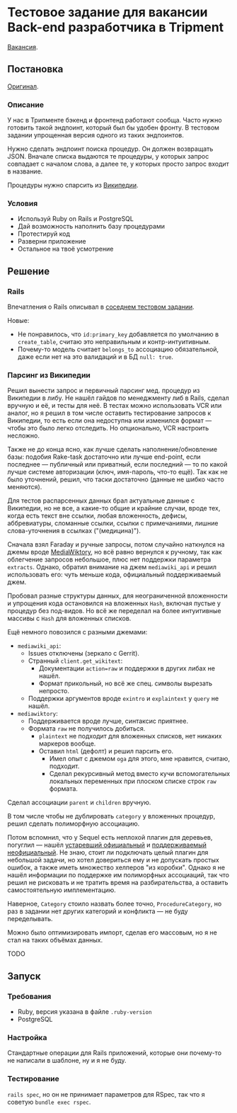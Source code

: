 # Тестовое задание для вакансии Back-end разработчика в Tripment

[Вакансия](https://career.habr.com/vacancies/1000059509).

## Постановка

[Оригинал](https://github.com/tripment/test-tasks/blob/326bc8d/tripment-backend/README.md).

### Описание

У нас в Трипменте бэкенд и фронтенд работают сообща.
Часто нужно готовить такой эндпоинт, который был бы удобен фронту.
В тестовом задании упрощенная версия одного из таких эндпоинтов.

Нужно сделать эндпоинт поиска процедур. Он должен возвращать JSON.
Вначале списка выдаются те процедуры, у которых запрос совпадает с началом слова,
а далее те, у которых просто запрос входит в название.

Процедуры нужно спарсить из [Википедии](https://en.wikipedia.org/wiki/Medical_procedure#List_of_medical_procedures).

### Условия

- Используй Ruby on Rails и PostgreSQL
- Дай возможность наполнить базу процедурами
- Протестируй код
- Разверни приложение
- Остальное на твоё усмотрение

## Решение

### Rails

Впечатления о Rails описывал в [соседнем тестовом задании](https://github.com/AlexWayfer/realy_job_test#rails).

Новые:

*   Не понравилось, что `id:primary_key` добавляется по умолчанию в `create_table`,
    считаю это неправильным и контр-интуитивным.
*   Почему-то модель считает `belongs_to` ассоциацию обязательной, даже если нет на это валидаций
    и в БД `null: true`.

### Парсинг из Википедии

Решил вынести запрос и первичный парсинг мед. процедур из Википедии в либу.
Не нашёл гайдов по менеджменту либ в Rails, сделал вручную и её, и тесты для неё.
В тестах можно использовать VCR или аналог, но я решил в том числе оставить тестирование запросов
к Википедии, то есть если она недоступна или изменился формат — чтобы это было легко отследить.
Но опционально, VCR настроить несложно.

Также не до конца ясно, как лучше сделать наполнение/обновление базы:
подобия Rake-task достаточно или лучше end-point, если последнее — публичный или приватный,
если последний — то по какой лучше системе авторизации (ключ, имя-пароль, что-то ещё).
Так как не было уточнений, решил, что таски достаточно (данные не шибко часто меняются).

Для тестов распарсенных данных брал актуальные данные с Википедии, но не все,
а какие-то общие и крайние случаи, вроде тех, когда есть текст вне ссылки, любая вложенность,
дефисы, аббревиатуры, сломанные ссылки, ссылки с примечаниями,
лишние слова-уточнения в ссылках ("(медицина)").

Сначала взял Faraday и ручные запросы, потом случайно наткнулся на джемы вроде
[MediaWiktory](https://github.com/molybdenum-99/mediawiktory), но всё равно вернулся к ручному,
так как облегчение запросов небольшое, плюс нет поддержки параметра `extracts`.
Однако, обратил внимание на джем `mediawiki_api` и решил использовать его:
чуть меньше кода, официальный поддерживаемый джем.

Пробовал разные структуры данных, для неограниченной вложенности и упрощения кода
остановился на вложенных `Hash`, включая пустые у процедур без под-видов.
Но всё же переделал на более интуитивные массивы с `Hash` для вложенных списков.

Ещё немного повозился с разными джемами:
*   `mediawiki_api`:
    *   Issues отключены (зеркало с Gerrit).
    *   Странный `client.get_wikitext`:
        *   Документации `action=raw` и поддержки в других либах не нашёл.
        *   Формат прикольный, но всё же спец. символы вырезать непросто.
    *   Поддержки аргументов вроде `exintro` и `explaintext` у `query` не нашёл.
*   `mediawiktory`:
    *   Поддерживается вроде лучше, синтаксис приятнее.
    *   Формата `raw` не получилось добиться.
        *   `plaintext` не подходит для вложенных списков, нет никаких маркеров вообще.
        *   Оставил `html` (дефолт) и решил парсить его.
            *   Имел опыт с джемом `oga` для этого, мне нравится, считаю, подходит.
            *   Сделал рекурсивный метод вместо кучи вспомогательных локальных переменных
                при плоском списке строк `raw` формата.

Сделал ассоциации `parent` и `children` вручную.

В том числе чтобы не дублировать `category` у вложенных процедур,
решил сделать полиморфную ассоциацию.

Потом вспомнил, что у Sequel есть неплохой плагин для деревьев, погуглил — нашёл
[устаревший официальный](https://github.com/rails/acts_as_tree)
и [поддерживаемый неофициальный](https://github.com/stefankroes/ancestry).
Не знаю, стоит ли подключать целый плагин для небольшой задачи, но хотел довериться ему
и не допускать простых ошибок, а также иметь множество хелперов "из коробки".
Однако я не нашёл информации по поддержке им полиморфных ассоциаций, так что решил не рисковать
и не тратить время на разбирательства, а оставить самостоятельную имплементацию.

Наверное, `Category` стоило назвать более точно, `ProcedureCategory`,
но раз в задании нет других категорий и конфликта — не буду переделывать.

Можно было оптимизировать импорт, сделав его массовым, но я не стал на таких объёмах данных.

TODO

## Запуск

### Требования

*   Ruby, версия указана в файле `.ruby-version`
*   PostgreSQL

### Настройка

Стандартные операции для Rails приложений, которые они почему-то не написали в шаблоне,
ну и я не буду.

### Тестирование

`rails spec`, но он не принимает параметров для RSpec, так что я советую `bundle exec rspec`.

